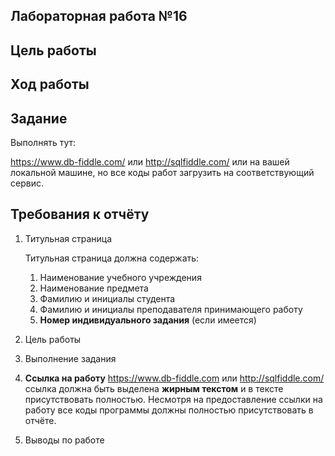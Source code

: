 ## Лабораторная работа №16



## Цель работы



## Ход работы



## Задание 

Выполнять тут:

https://www.db-fiddle.com/ или  http://sqlfiddle.com/ или на вашей локальной машине, но все коды работ загрузить на соответствующий сервис.



## Требования к отчёту

1. Титульная страница 

   Титульная страница должна содержать:

   1. Наименование учебного учреждения
   2. Наименование предмета
   3. Фамилию и инициалы студента
   4. Фамилию и инициалы преподавателя принимающего работу
   5. **Номер индивидуального задания** (если имеется)

2. Цель работы

3. Выполнение задания

4. **Ссылка на работу** https://www.db-fiddle.com или http://sqlfiddle.com/ ссылка должна быть выделена **жирным текстом** и в тексте присутствовать полностью. Несмотря на предоставление ссылки на работу все коды программы должны полностью присутствовать в отчёте.

5. Выводы по работе